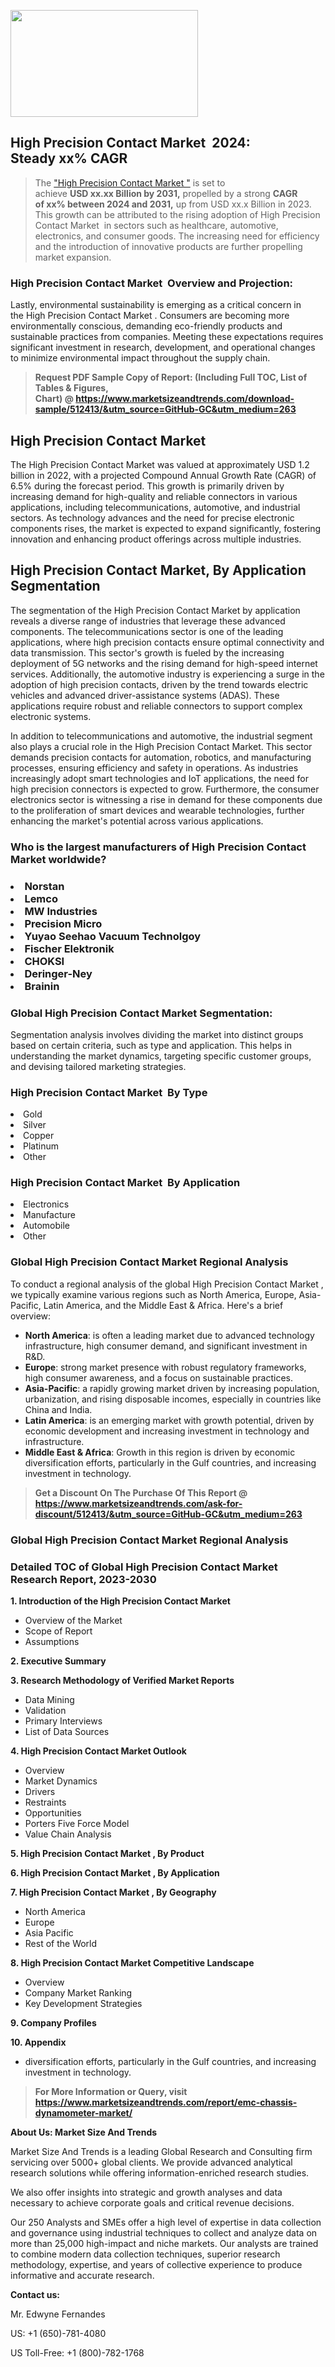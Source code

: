 <p><img class="alignnone size-medium wp-image-20088" src="https://ffe5etoiles.com/wp-content/uploads/2024/12/MST1-300x171.png" alt="" width="300" height="171" /></p><h2 id="ember46" class="ember-view reader-text-block__heading-2">High Precision Contact Market &nbsp;2024: Steady&nbsp;xx% CAGR</h2><blockquote id="ember47" class="ember-view reader-text-block__blockquote">The&nbsp;<a class="app-aware-link " href="https://www.marketsizeandtrends.com/download-sample/512413/&utm_source=GitHub-GC&utm_medium=263" target="_blank" data-test-app-aware-link="">"High Precision Contact Market "</a>&nbsp;is set to achieve&nbsp;<strong>USD&nbsp;xx.xx&nbsp;Billion by 2031,</strong>&nbsp;propelled by a strong&nbsp;<strong>CAGR of&nbsp;xx% between 2024 and 2031,</strong>&nbsp;up from USD xx.x Billion in 2023. This growth can be attributed to the rising adoption of&nbsp;High Precision Contact Market &nbsp;in sectors such as healthcare, automotive, electronics, and consumer goods. The increasing need for efficiency and the introduction of innovative products are further propelling market expansion.</blockquote><h3 id="ember48" class="ember-view reader-text-block__heading-3">High Precision Contact Market &nbsp;Overview and Projection:</h3><p id="ember49" class="ember-view reader-text-block__paragraph">Lastly, environmental sustainability is emerging as a critical concern in the&nbsp;High Precision Contact Market . Consumers are becoming more environmentally conscious, demanding eco-friendly products and sustainable practices from companies. Meeting these expectations requires significant investment in research, development, and operational changes to minimize environmental impact throughout the supply chain.</p><blockquote id="ember50" class="ember-view reader-text-block__blockquote"><strong>Request PDF Sample Copy of Report: (Including Full TOC, List of Tables &amp; Figures, Chart)&nbsp;@&nbsp;<strong><a href="https://www.marketsizeandtrends.com/download-sample/512413/&utm_source=GitHub-GC&utm_medium=263" target="_blank">https://www.marketsizeandtrends.com/download-sample/512413/&utm_source=GitHub-GC&utm_medium=263</a></strong></strong></blockquote><h3 class=""> <h2>High Precision Contact Market</h2><p>The High Precision Contact Market was valued at approximately USD 1.2 billion in 2022, with a projected Compound Annual Growth Rate (CAGR) of 6.5% during the forecast period. This growth is primarily driven by increasing demand for high-quality and reliable connectors in various applications, including telecommunications, automotive, and industrial sectors. As technology advances and the need for precise electronic components rises, the market is expected to expand significantly, fostering innovation and enhancing product offerings across multiple industries.</p><h2>High Precision Contact Market, By Application Segmentation</h2><p>The segmentation of the High Precision Contact Market by application reveals a diverse range of industries that leverage these advanced components. The telecommunications sector is one of the leading applications, where high precision contacts ensure optimal connectivity and data transmission. This sector's growth is fueled by the increasing deployment of 5G networks and the rising demand for high-speed internet services. Additionally, the automotive industry is experiencing a surge in the adoption of high precision contacts, driven by the trend towards electric vehicles and advanced driver-assistance systems (ADAS). These applications require robust and reliable connectors to support complex electronic systems.</p><p>In addition to telecommunications and automotive, the industrial segment also plays a crucial role in the High Precision Contact Market. This sector demands precision contacts for automation, robotics, and manufacturing processes, ensuring efficiency and safety in operations. As industries increasingly adopt smart technologies and IoT applications, the need for high precision connectors is expected to grow. Furthermore, the consumer electronics sector is witnessing a rise in demand for these components due to the proliferation of smart devices and wearable technologies, further enhancing the market's potential across various applications.</p></h3><h3 id="" class="">Who is the largest manufacturers of&nbsp;High Precision Contact Market worldwide?</h3><h3 class=""></Li><Li>Norstan</Li><Li> Lemco</Li><Li> MW Industries</Li><Li> Precision Micro</Li><Li> Yuyao Seehao Vacuum Technolgoy</Li><Li> Fischer Elektronik</Li><Li> CHOKSI</Li><Li> Deringer-Ney</Li><Li> Brainin</h3><h3 id="ember53" class="ember-view reader-text-block__heading-3">Global&nbsp;High Precision Contact Market Segmentation:</h3><p id="ember54" class="ember-view reader-text-block__paragraph">Segmentation analysis involves dividing the market into distinct groups based on certain criteria, such as type and application. This helps in understanding the market dynamics, targeting specific customer groups, and devising tailored marketing strategies.</p><h3 id="" class="">High Precision Contact Market &nbsp;By Type</h3><p></Li><Li>Gold</Li><Li> Silver</Li><Li> Copper</Li><Li> Platinum</Li><Li> Other</p><h3 id="" class="">High Precision Contact Market &nbsp;By Application</h3><p class=""></Li><Li>Electronics</Li><Li> Manufacture</Li><Li> Automobile</Li><Li> Other</p><h3 id="ember62" class="ember-view reader-text-block__heading-3">Global High Precision Contact Market Regional Analysis</h3><p id="ember63" class="ember-view reader-text-block__paragraph">To conduct a regional analysis of the global High Precision Contact Market , we typically examine various regions such as North America, Europe, Asia-Pacific, Latin America, and the Middle East &amp; Africa. Here's a brief overview:</p><ul><li><strong>North America</strong>: is often a leading market due to advanced technology infrastructure, high consumer demand, and significant investment in R&amp;D.</li><li><strong>Europe</strong>: strong market presence with robust regulatory frameworks, high consumer awareness, and a focus on sustainable practices.</li><li><strong>Asia-Pacific</strong>: a rapidly growing market driven by increasing population, urbanization, and rising disposable incomes, especially in countries like China and India.</li><li><strong>Latin America</strong>: is an emerging market with growth potential, driven by economic development and increasing investment in technology and infrastructure.</li><li><strong>Middle East &amp; Africa</strong>: Growth in this region is driven by economic diversification efforts, particularly in the Gulf countries, and increasing investment in technology.</li></ul><blockquote id="ember61" class="ember-view reader-text-block__blockquote"><strong>Get a Discount On The Purchase Of This Report @ <strong><a href="https://html-cleaner.com/" target="">https://www.marketsizeandtrends.com/ask-for-discount/512413/&utm_source=GitHub-GC&utm_medium=263</a></strong></strong></blockquote><h3 id="ember62" class="ember-view reader-text-block__heading-3">Global High Precision Contact Market Regional Analysis</h3><h3 id="" class="">Detailed TOC of Global High Precision Contact Market Research Report, 2023-2030</h3><p id="" class=""><strong>1. Introduction of the High Precision Contact Market </strong></p><ul><li>Overview of the Market</li><li>Scope of Report</li><li>Assumptions</li></ul><p id="" class=""><strong>2. Executive Summary</strong></p><p id="" class=""><strong>3. Research Methodology of Verified Market Reports</strong></p><ul><li>Data Mining</li><li>Validation</li><li>Primary Interviews</li><li>List of Data Sources</li></ul><p id="" class=""><strong>4. High Precision Contact Market Outlook</strong></p><ul><li>Overview</li><li>Market Dynamics</li><li>Drivers</li><li>Restraints</li><li>Opportunities</li><li>Porters Five Force Model</li><li>Value Chain Analysis</li></ul><p id="" class=""><strong>5. High Precision Contact Market , By Product</strong></p><p id="" class=""><strong>6. High Precision Contact Market , By Application</strong></p><p id="" class=""><strong>7. High Precision Contact Market , By Geography</strong></p><ul><li>North America</li><li>Europe</li><li>Asia Pacific</li><li>Rest of the World</li></ul><p id="" class=""><strong>8. High Precision Contact Market Competitive Landscape</strong></p><ul><li>Overview</li><li>Company Market Ranking</li><li>Key Development Strategies</li></ul><p id="" class=""><strong>9. Company Profiles</strong></p><p id="" class=""><strong>10. Appendix</strong></p><ul><li>diversification efforts, particularly in the Gulf countries, and increasing investment in technology.</li></ul><blockquote id="ember65" class="ember-view reader-text-block__blockquote"><strong>For More Information or Query, visit <strong><strong><a href="https://html-cleaner.com/" target="">https://www.marketsizeandtrends.com/report/emc-chassis-dynamometer-market/</a></strong></strong></strong></blockquote><p id="" class=""><strong>About Us: Market Size And Trends</strong></p><p id="" class="">Market Size And Trends is a leading Global Research and Consulting firm servicing over 5000+ global clients. We provide advanced analytical research solutions while offering information-enriched research studies.</p><p id="" class="">We also offer insights into strategic and growth analyses and data necessary to achieve corporate goals and critical revenue decisions.</p><p id="" class="">Our 250 Analysts and SMEs offer a high level of expertise in data collection and governance using industrial techniques to collect and analyze data on more than 25,000 high-impact and niche markets. Our analysts are trained to combine modern data collection techniques, superior research methodology, expertise, and years of collective experience to produce informative and accurate research.</p><p id="" class=""><strong>Contact us:</strong></p><p id="" class="">Mr. Edwyne Fernandes</p><p id="" class="">US: +1 (650)-781-4080</p><p id="" class="">US Toll-Free: +1 (800)-782-1768</p>
